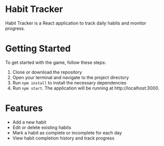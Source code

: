# Habit Tracker

Habit Tracker is a React application to track daily habits and monitor progress.

# Getting Started
To get started with the game, follow these steps:

1. Clone or download the repository
2. Open your terminal and navigate to the project directory
3. Run `npm install` to install the necessary dependencies
4. Run `npm start`. The application will be running at http://localhost:3000.

# Features
- Add a new habit
- Edit or delete existing habits
- Mark a habit as complete or incomplete for each day
- View habit completion history and track progress
